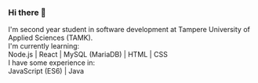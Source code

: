 ### Hi there 👋

I'm second year student in software development at Tampere University of Applied Sciences (TAMK).<br/>
I'm currently learning:<br/> 
Node.js | React | MySQL (MariaDB) | HTML | CSS  <br/>
I have some experience in:<br/>
JavaScript (ES6) | Java<br/>

<!--
**pumppituntti/pumppituntti** is a ✨ _special_ ✨ repository because its `README.md` (this file) appears on your GitHub profile.

Here are some ideas to get you started:

- 🔭 I’m currently working on ...
- 🌱 I’m currently learning ...
- 👯 I’m looking to collaborate on ...
- 🤔 I’m looking for help with ...
- 💬 Ask me about ...
- 📫 How to reach me: ...
- 😄 Pronouns: ...
- ⚡ Fun fact: ...
-->
